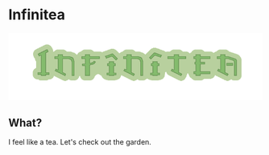 # Infinitea

![Infinitea](static/logo.png?raw=true)

## What?

I feel like a tea. Let's check out the garden.
